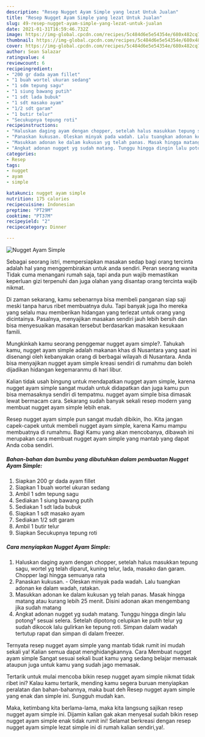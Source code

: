 ```yaml
---
description: "Resep Nugget Ayam Simple yang lezat Untuk Jualan"
title: "Resep Nugget Ayam Simple yang lezat Untuk Jualan"
slug: 49-resep-nugget-ayam-simple-yang-lezat-untuk-jualan
date: 2021-01-31T16:59:46.732Z
image: https://img-global.cpcdn.com/recipes/5c484d6e5e54354e/680x482cq70/nugget-ayam-simple-foto-resep-utama.jpg
thumbnail: https://img-global.cpcdn.com/recipes/5c484d6e5e54354e/680x482cq70/nugget-ayam-simple-foto-resep-utama.jpg
cover: https://img-global.cpcdn.com/recipes/5c484d6e5e54354e/680x482cq70/nugget-ayam-simple-foto-resep-utama.jpg
author: Sean Salazar
ratingvalue: 4
reviewcount: 6
recipeingredient:
- "200 gr dada ayam fillet"
- "1 buah wortel ukuran sedang"
- "1 sdm tepung sagu"
- "1 siung bawang putih"
- "1 sdt lada bubuk"
- "1 sdt masako ayam"
- "1/2 sdt garam"
- "1 butir telur"
- "Secukupnya tepung roti"
recipeinstructions:
- "Haluskan daging ayam dengan chopper, setelah halus masukkan tepung sagu, wortel yg telah diparut, kuning telur, lada, masako dan garam. Chopper lagi hingga semuanya rata"
- "Panaskan kukusan. Oleskan minyak pada wadah. Lalu tuangkan adonan ke dalam wadah, ratakan."
- "Masukkan adonan ke dalam kukusan yg telah panas. Masak hingga matang atau kurang lebih 25 menit. Disini adonan akan mengembang jika sudah matang"
- "Angkat adonan nugget yg sudah matang. Tunggu hingga dingin lalu potong² sesuai selera. Setelah dipotong celupkan ke putih telur yg sudah dikocok lalu gulirkan ke tepung roti. Simpan dalam wadah tertutup rapat dan simpan di dalam freezer."
categories:
- Resep
tags:
- nugget
- ayam
- simple

katakunci: nugget ayam simple 
nutrition: 175 calories
recipecuisine: Indonesian
preptime: "PT29M"
cooktime: "PT37M"
recipeyield: "2"
recipecategory: Dinner

---
```



![Nugget Ayam Simple](https://img-global.cpcdn.com/recipes/5c484d6e5e54354e/680x482cq70/nugget-ayam-simple-foto-resep-utama.jpg)

Sebagai seorang istri, mempersiapkan masakan sedap bagi orang tercinta adalah hal yang menggembirakan untuk anda sendiri. Peran seorang  wanita Tidak cuma menangani rumah saja, tapi anda pun wajib memastikan keperluan gizi terpenuhi dan juga olahan yang disantap orang tercinta wajib nikmat.

Di zaman  sekarang, kamu sebenarnya bisa membeli panganan siap saji meski tanpa harus ribet membuatnya dulu. Tapi banyak juga lho mereka yang selalu mau memberikan hidangan yang terlezat untuk orang yang dicintainya. Pasalnya, menyajikan masakan sendiri jauh lebih bersih dan bisa menyesuaikan masakan tersebut berdasarkan masakan kesukaan famili. 



Mungkinkah kamu seorang penggemar nugget ayam simple?. Tahukah kamu, nugget ayam simple adalah makanan khas di Nusantara yang saat ini disenangi oleh kebanyakan orang di berbagai wilayah di Nusantara. Anda bisa menyajikan nugget ayam simple kreasi sendiri di rumahmu dan boleh dijadikan hidangan kegemaranmu di hari libur.

Kalian tidak usah bingung untuk mendapatkan nugget ayam simple, karena nugget ayam simple sangat mudah untuk didapatkan dan juga kamu pun bisa memasaknya sendiri di tempatmu. nugget ayam simple bisa dimasak lewat bermacam cara. Sekarang sudah banyak sekali resep modern yang membuat nugget ayam simple lebih enak.

Resep nugget ayam simple pun sangat mudah dibikin, lho. Kita jangan capek-capek untuk membeli nugget ayam simple, karena Kamu mampu membuatnya di rumahmu. Bagi Kamu yang akan mencobanya, dibawah ini merupakan cara membuat nugget ayam simple yang mantab yang dapat Anda coba sendiri.

<!--inarticleads1-->

##### Bahan-bahan dan bumbu yang dibutuhkan dalam pembuatan Nugget Ayam Simple:

1. Siapkan 200 gr dada ayam fillet
1. Siapkan 1 buah wortel ukuran sedang
1. Ambil 1 sdm tepung sagu
1. Sediakan 1 siung bawang putih
1. Sediakan 1 sdt lada bubuk
1. Siapkan 1 sdt masako ayam
1. Sediakan 1/2 sdt garam
1. Ambil 1 butir telur
1. Siapkan Secukupnya tepung roti




<!--inarticleads2-->

##### Cara menyiapkan Nugget Ayam Simple:

1. Haluskan daging ayam dengan chopper, setelah halus masukkan tepung sagu, wortel yg telah diparut, kuning telur, lada, masako dan garam. Chopper lagi hingga semuanya rata
1. Panaskan kukusan. - Oleskan minyak pada wadah. Lalu tuangkan adonan ke dalam wadah, ratakan.
1. Masukkan adonan ke dalam kukusan yg telah panas. Masak hingga matang atau kurang lebih 25 menit. Disini adonan akan mengembang jika sudah matang
1. Angkat adonan nugget yg sudah matang. Tunggu hingga dingin lalu potong² sesuai selera. Setelah dipotong celupkan ke putih telur yg sudah dikocok lalu gulirkan ke tepung roti. Simpan dalam wadah tertutup rapat dan simpan di dalam freezer.




Ternyata resep nugget ayam simple yang mantab tidak rumit ini mudah sekali ya! Kalian semua dapat menghidangkannya. Cara Membuat nugget ayam simple Sangat sesuai sekali buat kamu yang sedang belajar memasak ataupun juga untuk kamu yang sudah jago memasak.

Tertarik untuk mulai mencoba bikin resep nugget ayam simple nikmat tidak ribet ini? Kalau kamu tertarik, mending kamu segera buruan menyiapkan peralatan dan bahan-bahannya, maka buat deh Resep nugget ayam simple yang enak dan simple ini. Sungguh mudah kan. 

Maka, ketimbang kita berlama-lama, maka kita langsung sajikan resep nugget ayam simple ini. Dijamin kalian gak akan menyesal sudah bikin resep nugget ayam simple enak tidak rumit ini! Selamat berkreasi dengan resep nugget ayam simple lezat simple ini di rumah kalian sendiri,ya!.

